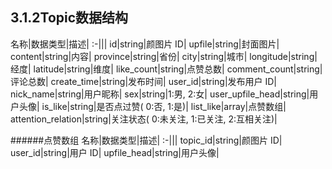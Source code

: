 ## 3.1.2Topic数据结构

名称|数据类型|描述|
:-|||
id|string|颜图片 ID|
upfile|string|封面图片|
content|string|内容|
province|string|省份|
city|string|城市|
longitude|string|经度|
latitude|string|维度|
like_count|string|点赞总数|
comment_count|string|评论总数|
create_time|string|发布时间|
user_id|string|发布用户 ID|
nick_name|string|用户昵称|
sex|string|1:男, 2:女|
user_upfile_head|string|用户头像|
is_like|string|是否点过赞( 0:否, 1:是)|
list_like|array|点赞数组|
attention_relation|string|关注状态( 0:未关注, 1:已关注, 2:互相关注)|


######点赞数组
名称|数据类型|描述|
:-|||
topic_id|string|颜图片 ID|
user_id|string|用户 ID|
upfile_head|string|用户头像|